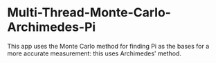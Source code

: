 # Multi-Thread-Monte-Carlo-Archimedes-Pi
This app uses the Monte Carlo method for finding Pi as the bases for a more accurate measurement: this uses Archimedes' method.
